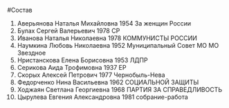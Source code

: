 #Состав
1. Аверьянова Наталья Михайловна 1954 За женщин России
2. Булах Сергей Валерьевич 1978 СР
3. Иванова Наталья Николаевна 1978 КОММУНИСТЫ РОССИИ
4. Наумкина Любовь Николаевна 1952 Муниципальный Совет МО МО Звездное
5. Нристанскова Елена Борисовна 1953 ЛДПР
6. Серикова Аида Трофимовна 1937 ЕР
7. Скорых Алексей Петрович 1977 Чернобыль-Нева
8. Федорченко Нина Васильевна 1962 СОЦИАЛЬНОЙ ЗАЩИТЫ
9. Ходжаян Светлана Георгиевна 1968 ПАРТИЯ ЗА СПРАВЕДЛИВОСТЬ
10. Цырулева Евгения Александровна 1981 собрание-работа
